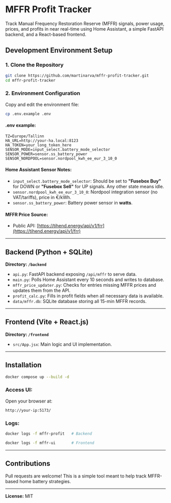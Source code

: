 # MFFR Profit Tracker

Track Manual Frequency Restoration Reserve (MFFR) signals, power usage, prices, and profits in near real-time using Home Assistant, a simple FastAPI backend, and a React-based frontend.

## Development Environment Setup

### 1. Clone the Repository
```bash
git clone https://github.com/martinarva/mffr-profit-tracker.git
cd mffr-profit-tracker
```

### 2. Environment Configuration
Copy and edit the environment file:
```bash
cp .env.example .env
```

#### .env example:
```env
TZ=Europe/Tallinn
HA_URL=http://your-ha.local:8123
HA_TOKEN=your_long_token_here
SENSOR_MODE=input_select.battery_mode_selector
SENSOR_POWER=sensor.ss_battery_power
SENSOR_NORDPOOL=sensor.nordpool_kwh_ee_eur_3_10_0
```

#### Home Assistant Sensor Notes:
- `input_select.battery_mode_selector`: Should be set to **"Fusebox Buy"** for DOWN or **"Fusebox Sell"** for UP signals. Any other state means idle.
- `sensor.nordpool_kwh_ee_eur_3_10_0`: Nordpool integration sensor (no VAT/tariffs), price in €/kWh.
- `sensor.ss_battery_power`: Battery power sensor in **watts**.

#### MFFR Price Source:
- Public API: [https://tihend.energy/api/v1/frr](https://tihend.energy/api/v1/frr)

---

## Backend (Python + SQLite)

**Directory: `/backend`**

- `api.py`: FastAPI backend exposing `/api/mffr` to serve data.
- `main.py`: Polls Home Assistant every 10 seconds and writes to database.
- `mffr_price_updater.py`: Checks for entries missing MFFR prices and updates them from the API.
- `profit_calc.py`: Fills in profit fields when all necessary data is available.
- `data/mffr.db`: SQLite database storing all 15-min MFFR records.

---

## Frontend (Vite + React.js)

**Directory: `/frontend`**

- `src/App.jsx`: Main logic and UI implementation.

---

## Installation

```bash
docker compose up --build -d
```

### Access UI:
Open your browser at:
```
http://your-ip:5173/
```

### Logs:
```bash
docker logs -f mffr-profit   # Backend

docker logs -f mffr-ui       # Frontend
```

---

## Contributions
Pull requests are welcome! This is a simple tool meant to help track MFFR-based home battery strategies.

---

**License:** MIT

